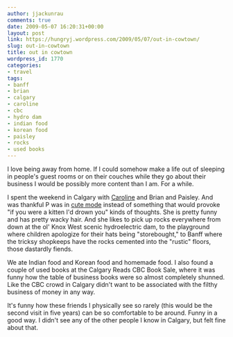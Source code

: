 ```yaml
---
author: jjackunrau
comments: true
date: 2009-05-07 16:20:31+00:00
layout: post
link: https://hungryj.wordpress.com/2009/05/07/out-in-cowtown/
slug: out-in-cowtown
title: out in cowtown
wordpress_id: 1770
categories:
- travel
tags:
- banff
- brian
- calgary
- caroline
- cbc
- hydro dam
- indian food
- korean food
- paisley
- rocks
- used books
---
```


I love being away from home. If I could somehow make a life out of sleeping in people's guest rooms or on their couches while they go about their business I would be possibly more content than I am. For a while.

I spent the weekend in Calgary with [Caroline](http://kneuroknut.blogspot.com/) and Brian and Paisley. And was thankful P was in [cute mode](http://www.flickr.com/photos/hungry_j/3504831788/) instead of something that would provoke "if you were a kitten I'd drown you" kinds of thoughts. She is pretty funny and has pretty wacky hair. And she likes to pick up rocks everywhere from down at the ol' Knox West scenic hydroelectric dam, to the playground where children apologize for their hats being "storebought," to Banff where the tricksy shopkeeps have the rocks cemented into the "rustic" floors, those dastardly fiends.

We ate Indian food and Korean food and homemade food. I also found a couple of used books at the Calgary Reads CBC Book Sale, where it was funny how the table of business books were so almost completely shunned. Like the CBC crowd in Calgary didn't want to be associated with the filthy business of money in any way.

It's funny how these friends I physically see so rarely (this would be the second visit in five years) can be so comfortable to be around. Funny in a good way. I didn't see any of the other people I know in Calgary, but felt fine about that.

